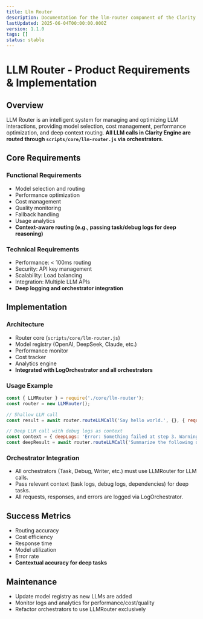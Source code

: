```yaml
---
title: Llm Router
description: Documentation for the llm-router component of the Clarity Engine system.
lastUpdated: 2025-06-04T00:00:00.000Z
version: 1.1.0
tags: []
status: stable
---
```


# LLM Router - Product Requirements & Implementation

## Overview
LLM Router is an intelligent system for managing and optimizing LLM interactions, providing model selection, cost management, performance optimization, and deep context routing. **All LLM calls in Clarity Engine are routed through `scripts/core/llm-router.js` via orchestrators.**

## Core Requirements

### Functional Requirements
- Model selection and routing
- Performance optimization
- Cost management
- Quality monitoring
- Fallback handling
- Usage analytics
- **Context-aware routing (e.g., passing task/debug logs for deep reasoning)**

### Technical Requirements
- Performance: < 100ms routing
- Security: API key management
- Scalability: Load balancing
- Integration: Multiple LLM APIs
- **Deep logging and orchestrator integration**

## Implementation

### Architecture
- Router core (`scripts/core/llm-router.js`)
- Model registry (OpenAI, DeepSeek, Claude, etc.)
- Performance monitor
- Cost tracker
- Analytics engine
- **Integrated with LogOrchestrator and all orchestrators**

### Usage Example

```js
const { LLMRouter } = require('./core/llm-router');
const router = new LLMRouter();

// Shallow LLM call
const result = await router.routeLLMCall('Say hello world.', {}, { requiredDepth: 'shallow' });

// Deep LLM call with debug logs as context
const context = { deepLogs: 'Error: Something failed at step 3. Warning: Resource low.' };
const deepResult = await router.routeLLMCall('Summarize the following debug logs.', context, { requiredDepth: 'deep' });
```

### Orchestrator Integration
- All orchestrators (Task, Debug, Writer, etc.) must use LLMRouter for LLM calls.
- Pass relevant context (task logs, debug logs, dependencies) for deep tasks.
- All requests, responses, and errors are logged via LogOrchestrator.

## Success Metrics
- Routing accuracy
- Cost efficiency
- Response time
- Model utilization
- Error rate
- **Contextual accuracy for deep tasks**

## Maintenance
- Update model registry as new LLMs are added
- Monitor logs and analytics for performance/cost/quality
- Refactor orchestrators to use LLMRouter exclusively

